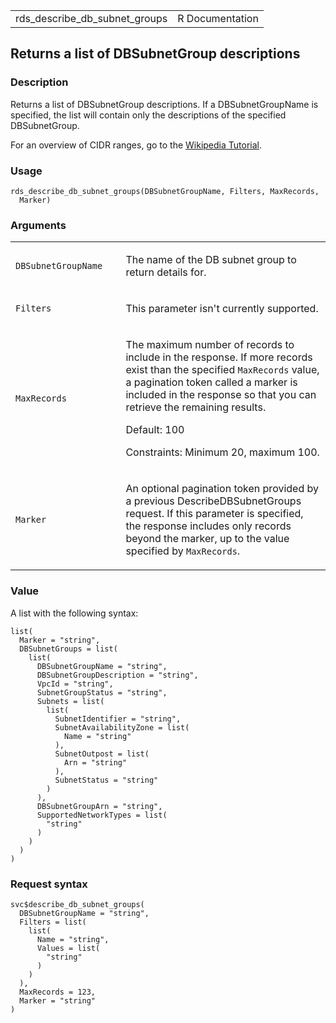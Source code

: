 <table style="width: 100%;">
<tbody>
<tr class="odd">
<td>rds_describe_db_subnet_groups</td>
<td style="text-align: right;">R Documentation</td>
</tr>
</tbody>
</table>

## Returns a list of DBSubnetGroup descriptions

### Description

Returns a list of DBSubnetGroup descriptions. If a DBSubnetGroupName is
specified, the list will contain only the descriptions of the specified
DBSubnetGroup.

For an overview of CIDR ranges, go to the [Wikipedia
Tutorial](https://en.wikipedia.org/wiki/Classless_Inter-Domain_Routing).

### Usage

    rds_describe_db_subnet_groups(DBSubnetGroupName, Filters, MaxRecords,
      Marker)

### Arguments

<table>
<colgroup>
<col style="width: 35%" />
<col style="width: 65%" />
</colgroup>
<tbody>
<tr class="odd">
<td><code
id="rds_describe_db_subnet_groups_:_DBSubnetGroupName">DBSubnetGroupName</code></td>
<td><p>The name of the DB subnet group to return details for.</p></td>
</tr>
<tr class="even">
<td><code
id="rds_describe_db_subnet_groups_:_Filters">Filters</code></td>
<td><p>This parameter isn't currently supported.</p></td>
</tr>
<tr class="odd">
<td><code
id="rds_describe_db_subnet_groups_:_MaxRecords">MaxRecords</code></td>
<td><p>The maximum number of records to include in the response. If more
records exist than the specified <code>MaxRecords</code> value, a
pagination token called a marker is included in the response so that you
can retrieve the remaining results.</p>
<p>Default: 100</p>
<p>Constraints: Minimum 20, maximum 100.</p></td>
</tr>
<tr class="even">
<td><code id="rds_describe_db_subnet_groups_:_Marker">Marker</code></td>
<td><p>An optional pagination token provided by a previous
DescribeDBSubnetGroups request. If this parameter is specified, the
response includes only records beyond the marker, up to the value
specified by <code>MaxRecords</code>.</p></td>
</tr>
</tbody>
</table>

### Value

A list with the following syntax:

    list(
      Marker = "string",
      DBSubnetGroups = list(
        list(
          DBSubnetGroupName = "string",
          DBSubnetGroupDescription = "string",
          VpcId = "string",
          SubnetGroupStatus = "string",
          Subnets = list(
            list(
              SubnetIdentifier = "string",
              SubnetAvailabilityZone = list(
                Name = "string"
              ),
              SubnetOutpost = list(
                Arn = "string"
              ),
              SubnetStatus = "string"
            )
          ),
          DBSubnetGroupArn = "string",
          SupportedNetworkTypes = list(
            "string"
          )
        )
      )
    )

### Request syntax

    svc$describe_db_subnet_groups(
      DBSubnetGroupName = "string",
      Filters = list(
        list(
          Name = "string",
          Values = list(
            "string"
          )
        )
      ),
      MaxRecords = 123,
      Marker = "string"
    )
